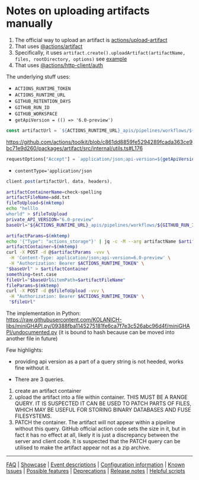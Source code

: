 # Notes on uploading artifacts manually

1. The official way to upload an artifact is [actions/upload-artifact](https://github.com/actions/upload-artifact)
2. That uses [@actions/artifact](https://github.com/actions/toolkit/tree/main/packages/artifact)
3. Specifically, it uses `artifact.create().uploadArtifact(artifactName, files, rootDirectory, options)` see [example](https://github.com/actions/toolkit/tree/main/packages/artifact#example-using-absolute-file-paths)
4. That uses [@actions/http-client/auth](https://raw.githubusercontent.com/actions/http-client/544584c8ca4a255395fd73c66bc5eb90ac8abea1/auth.ts)

The underlying stuff uses:

- `ACTIONS_RUNTIME_TOKEN`
- `ACTIONS_RUNTIME_URL`
- `GITHUB_RETENTION_DAYS`
- `GITHUB_RUN_ID`
- `GITHUB_WORKSPACE`
- `getApiVersion = (() => '6.0-preview')`

```js
const artifactUrl = `${ACTIONS_RUNTIME_URL}_apis/pipelines/workflows/${GITHUB_RUN_ID}/artifacts?api-version=${getApiVersion()}`;
```

https://github.com/actions/toolkit/blob/c861dd8859fe5294289fcada363ce9bc71e9d260/packages/artifact/src/internal/utils.ts#L176

```js
requestOptions["Accept"] = `application/json;api-version=${getApiVersion()}`;
```

- `contentType='application/json`

```js
client.post(artifactUrl, data, headers),
```

```sh
artifactContainerName=check-spelling
artifactFileName=add.txt
fileToUpload=$(mktemp)
echo "helllo
whorld" > $fileToUpload
private_API_VERSION="6.0-preview"
baseUrl="${ACTIONS_RUNTIME_URL}_apis/pipelines/workflows/${GITHUB_RUN_ID}/artifacts"

artifactParams=$(mktemp)
echo '{"Type": "actions_storage"}' | jq -c -M --arg artifactName $artifactContainerName '. + {Name: $artifactName}' > $artifactParams
artifactContainer=$(mktemp)
curl -X POST -d @$artifactParams -vvv \
 -H 'Content-Type: application/json;api-version=6.0-preview' \
 -H "Authorization: Bearer $ACTIONS_RUNTIME_TOKEN" \
"$baseUrl" > $artifactContainer
something=test.case
fileUrl="$baseUrl&itemPath=$artifactFileName"
fileParams=$(mktemp)
curl -X POST -d @$fileToUpload -vvv \
 -H "Authorization: Bearer $ACTIONS_RUNTIME_TOKEN" \
 "$fileUrl"

```

The implementation in Python: https://raw.githubusercontent.com/KOLANICH-libs/miniGHAPI.py/09388fba1145275181fe6ca7f7e3c526abc96d4f/miniGHAPI/undocumented.py (it is bound to hash because can be moved into another file in future)

Few highlights:

- providing api version as a part of a query string is not heeded, works fine without it.

- There are 3 queries.

1. create an artifact container
2. upload the artifact into a file within container. THIS MUST BE A RANGE QUERY. IT IS SUSPECTED IT CAN BE USED TO PATCH PARTS OF FILES, WHICH MAY BE USEFUL FOR STORING BINARY DATABASES AND FUSE FILESYSTEMS.
3. PATCH the container. The artifact will not appear within a pipeline without this query. GitHub official action code sets the size in it, but in fact it has no effect at all, likely it is just a discrepancy between the server and client code. It is suspected that the PATCH query can be utilised to make the artifact appear not as a zip archive.

---
[FAQ](FAQ.md) | [Showcase](Showcase.md) | [Event descriptions](Event-descriptions.md) | [Configuration information](Configuration-information.md) | [Known Issues](Known-Issues.md) | [Possible features](Possible-features.md) | [Deprecations](Deprecations.md) | [Release notes](Release-notes.md) | [Helpful scripts](Helpful-scripts.md)
